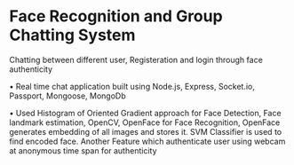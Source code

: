 # Face Recognition and Group Chatting System
Chatting between different user, Registeration and login through face authenticity

•	Real time chat application built using Node.js, Express, Socket.io, Passport, Mongoose, MongoDb


•	Used Histogram of Oriented Gradient approach for Face Detection, Face landmark estimation, OpenCV, OpenFace for Face Recognition, OpenFace generates embedding of all images and stores it. SVM Classifier is used to find encoded face. Another Feature which authenticate user using webcam at anonymous time span for authenticity
